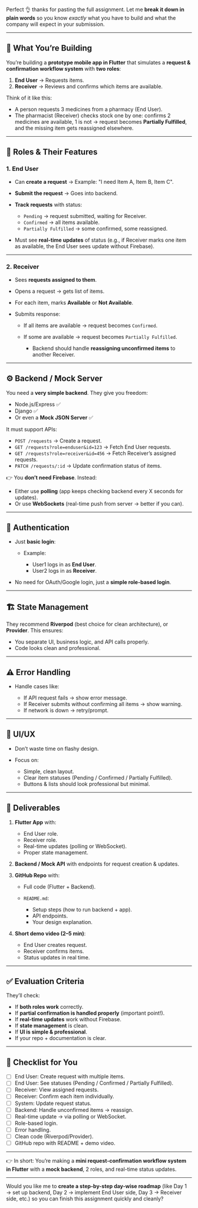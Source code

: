 Perfect 👌 thanks for pasting the full assignment. Let me **break it down in plain words** so you know *exactly* what you have to build and what the company will expect in your submission.

---

## 📌 What You’re Building

You’re building a **prototype mobile app in Flutter** that simulates a **request & confirmation workflow system** with **two roles**:

1. **End User** → Requests items.
2. **Receiver** → Reviews and confirms which items are available.

Think of it like this:

* A person requests 3 medicines from a pharmacy (End User).
* The pharmacist (Receiver) checks stock one by one: confirms 2 medicines are available, 1 is not → request becomes **Partially Fulfilled**, and the missing item gets reassigned elsewhere.

---

## 👤 Roles & Their Features

### 1. **End User**

* Can **create a request** → Example: "I need Item A, Item B, Item C".
* **Submit the request** → Goes into backend.
* **Track requests** with status:

  * `Pending` → request submitted, waiting for Receiver.
  * `Confirmed` → all items available.
  * `Partially Fulfilled` → some confirmed, some reassigned.
* Must see **real-time updates** of status (e.g., if Receiver marks one item as available, the End User sees update without Firebase).

---

### 2. **Receiver**

* Sees **requests assigned to them**.
* Opens a request → gets list of items.
* For each item, marks **Available** or **Not Available**.
* Submits response:

  * If all items are available → request becomes `Confirmed`.
  * If some are available → request becomes `Partially Fulfilled`.

    * Backend should handle **reassigning unconfirmed items** to another Receiver.

---

## ⚙️ Backend / Mock Server

You need a **very simple backend**. They give you freedom:

* Node.js/Express ✅
* Django ✅
* Or even a **Mock JSON Server** ✅

It must support APIs:

* `POST /requests` → Create a request.
* `GET /requests?role=enduser&id=123` → Fetch End User requests.
* `GET /requests?role=receiver&id=456` → Fetch Receiver’s assigned requests.
* `PATCH /requests/:id` → Update confirmation status of items.

👉 You **don’t need Firebase**. Instead:

* Either use **polling** (app keeps checking backend every X seconds for updates).
* Or use **WebSockets** (real-time push from server → better if you can).

---

## 🔐 Authentication

* Just **basic login**:

  * Example:

    * User1 logs in as **End User**.
    * User2 logs in as **Receiver**.
* No need for OAuth/Google login, just a **simple role-based login**.

---

## 🏗️ State Management

They recommend **Riverpod** (best choice for clean architecture), or **Provider**.
This ensures:

* You separate UI, business logic, and API calls properly.
* Code looks clean and professional.

---

## ⚠️ Error Handling

* Handle cases like:

  * If API request fails → show error message.
  * If Receiver submits without confirming all items → show warning.
  * If network is down → retry/prompt.

---

## 🎨 UI/UX

* Don’t waste time on flashy design.
* Focus on:

  * Simple, clean layout.
  * Clear item statuses (Pending / Confirmed / Partially Fulfilled).
  * Buttons & lists should look professional but minimal.

---

## 📂 Deliverables

1. **Flutter App** with:

   * End User role.
   * Receiver role.
   * Real-time updates (polling or WebSocket).
   * Proper state management.

2. **Backend / Mock API** with endpoints for request creation & updates.

3. **GitHub Repo** with:

   * Full code (Flutter + Backend).
   * `README.md`:

     * Setup steps (how to run backend + app).
     * API endpoints.
     * Your design explanation.

4. **Short demo video (2–5 min)**:

   * End User creates request.
   * Receiver confirms items.
   * Status updates in real time.

---

## ✅ Evaluation Criteria

They’ll check:

* If **both roles work** correctly.
* If **partial confirmation is handled properly** (important point!).
* If **real-time updates** work without Firebase.
* If **state management** is clean.
* If **UI is simple & professional**.
* If your repo + documentation is clear.

---

## 📝 Checklist for You

* [ ] End User: Create request with multiple items.
* [ ] End User: See statuses (Pending / Confirmed / Partially Fulfilled).
* [ ] Receiver: View assigned requests.
* [ ] Receiver: Confirm each item individually.
* [ ] System: Update request status.
* [ ] Backend: Handle unconfirmed items → reassign.
* [ ] Real-time update → via polling or WebSocket.
* [ ] Role-based login.
* [ ] Error handling.
* [ ] Clean code (Riverpod/Provider).
* [ ] GitHub repo with README + demo video.

---

👉 In short:
You’re making a **mini request-confirmation workflow system in Flutter** with a **mock backend**, 2 roles, and real-time status updates.

---

Would you like me to **create a step-by-step day-wise roadmap** (like Day 1 → set up backend, Day 2 → implement End User side, Day 3 → Receiver side, etc.) so you can finish this assignment quickly and cleanly?
